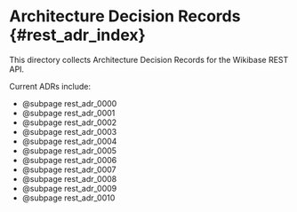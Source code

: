 # Architecture Decision Records {#rest_adr_index}

This directory collects Architecture Decision Records for the Wikibase REST API.

Current ADRs include:

* @subpage rest_adr_0000
* @subpage rest_adr_0001
* @subpage rest_adr_0002
* @subpage rest_adr_0003
* @subpage rest_adr_0004
* @subpage rest_adr_0005
* @subpage rest_adr_0006
* @subpage rest_adr_0007
* @subpage rest_adr_0008
* @subpage rest_adr_0009
* @subpage rest_adr_0010

